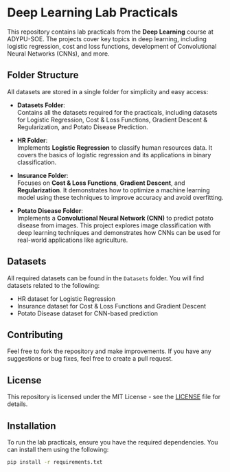 # **Deep Learning Lab Practicals**

This repository contains lab practicals from the **Deep Learning** course at ADYPU-SOE. The projects cover key topics in deep learning, including logistic regression, cost and loss functions, development of Convolutional Neural Networks (CNNs), and more.

## **Folder Structure**

All datasets are stored in a single folder for simplicity and easy access:

- **Datasets Folder**:  
  Contains all the datasets required for the practicals, including datasets for Logistic Regression, Cost & Loss Functions, Gradient Descent & Regularization, and Potato Disease Prediction.

- **HR Folder**:  
  Implements **Logistic Regression** to classify human resources data. It covers the basics of logistic regression and its applications in binary classification.

- **Insurance Folder**:  
  Focuses on **Cost & Loss Functions**, **Gradient Descent**, and **Regularization**. It demonstrates how to optimize a machine learning model using these techniques to improve accuracy and avoid overfitting.

- **Potato Disease Folder**:  
  Implements a **Convolutional Neural Network (CNN)** to predict potato disease from images. This project explores image classification with deep learning techniques and demonstrates how CNNs can be used for real-world applications like agriculture.

## **Datasets**

All required datasets can be found in the `Datasets` folder. You will find datasets related to the following:

- HR dataset for Logistic Regression
- Insurance dataset for Cost & Loss Functions and Gradient Descent
- Potato Disease dataset for CNN-based prediction

## **Contributing**

Feel free to fork the repository and make improvements. If you have any suggestions or bug fixes, feel free to create a pull request.

## **License**

This repository is licensed under the MIT License - see the [LICENSE](LICENSE) file for details.

## **Installation**

To run the lab practicals, ensure you have the required dependencies. You can install them using the following:

```bash
pip install -r requirements.txt



